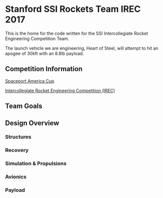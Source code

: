 
# Stanford SSI Rockets Team IREC 2017
This is the home for the code written for the SSI Intercollegiate Rocket Engineering Competition Team. 

The launch vehicle we are engineering, Heart of Steel, will attempt to hit an apogee of 30kft with an 8.8lb payload.

## Competition Information
[Spaceport America Cup](http://spaceportamericacup.com)

[Intercollegiate Rocket Engineering Competition (IREC)](www.soundingrocket.org/2017-irec.html)

## Team Goals

## Design Overview 

### Structures

### Recovery

### Simulation & Propulsions

### Avionics

### Payload

